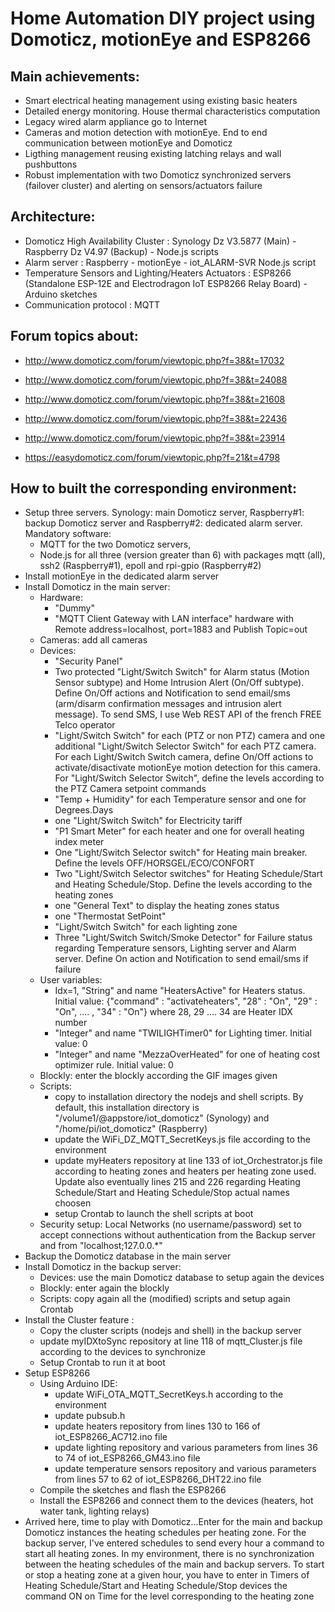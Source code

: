 # Home Automation DIY project using Domoticz, motionEye and ESP8266

## Main achievements:
  - Smart electrical heating management using existing basic heaters
  - Detailed energy monitoring. House thermal characteristics computation
  - Legacy wired alarm appliance go to Internet
  - Cameras and motion detection with motionEye. End to end communication between motionEye and Domoticz 
  - Ligthing management reusing existing latching relays and wall pushbuttons
  - Robust implementation with two Domoticz synchronized servers (failover cluster) and alerting on sensors/actuators failure 

## Architecture:
  - Domoticz High Availability Cluster : Synology Dz V3.5877 (Main) - Raspberry Dz V4.97 (Backup) - Node.js scripts
  - Alarm server : Raspberry - motionEye - iot_ALARM-SVR Node.js script
  - Temperature Sensors and Lighting/Heaters Actuators : ESP8266 (Standalone ESP-12E and Electrodragon IoT ESP8266 Relay Board) - Arduino sketches
  - Communication protocol : MQTT

## Forum topics about:
  - http://www.domoticz.com/forum/viewtopic.php?f=38&t=17032
  
  - http://www.domoticz.com/forum/viewtopic.php?f=38&t=24088

  - http://www.domoticz.com/forum/viewtopic.php?f=38&t=21608

  - http://www.domoticz.com/forum/viewtopic.php?f=38&t=22436

  - http://www.domoticz.com/forum/viewtopic.php?f=38&t=23914

  - https://easydomoticz.com/forum/viewtopic.php?f=21&t=4798

## How to built the corresponding environment:
  - Setup three servers. Synology: main Domoticz server, Raspberry#1: backup Domoticz server and Raspberry#2: dedicated alarm server. Mandatory software:
     - MQTT for the two Domoticz servers,
     - Node.js for all three (version greater than 6) with packages mqtt (all), ssh2 (Raspberry#1), epoll and rpi-gpio (Raspberry#2)    
  - Install motionEye in the dedicated alarm server
  - Install Domoticz in the main server:
     - Hardware: 
         - "Dummy"
         - "MQTT Client Gateway with LAN interface" hardware with Remote address=localhost, port=1883 and Publish Topic=out
     - Cameras: add all cameras
     - Devices: 
         - "Security Panel"
         - Two protected "Light/Switch Switch" for Alarm status (Motion Sensor subtype) and Home Intrusion Alert (On/Off subtype). Define On/Off actions and Notification to send email/sms (arm/disarm confirmation messages and intrusion alert message). To send SMS, I use Web REST API of the french FREE Telco operator 
         - "Light/Switch Switch" for each (PTZ or non PTZ) camera and one additional "Light/Switch Selector Switch" for each PTZ camera. For each Light/Switch Switch camera, define On/Off actions to activate/disactivate motionEye motion detection for this camera. For "Light/Switch Selector Switch", define the levels according to the PTZ Camera setpoint commands
         - "Temp + Humidity" for each Temperature sensor and one for Degrees.Days
         - one "Light/Switch Switch" for Electricity tariff
         - "P1 Smart Meter" for each heater and one for overall heating index meter 
         - One "Light/Switch Selector switch" for Heating main breaker. Define the levels OFF/HORSGEL/ECO/CONFORT 
         - Two "Light/Switch Selector switches" for Heating Schedule/Start and Heating Schedule/Stop. Define the levels according to the heating zones
         - one "General	Text" to display the heating zones status
         - one "Thermostat SetPoint"
         - "Light/Switch Switch" for each lighting zone
         - Three "Light/Switch Switch/Smoke Detector" for Failure status regarding Temperature sensors, Lighting server and Alarm server. Define On action and Notification to send email/sms if failure 
     - User variables: 
         - Idx=1, "String" and name "HeatersActive" for Heaters status. Initial value: {"command" : "activateheaters", "28" : "On", "29" : "On", .... , "34" : "On"} where 28, 29 .... 34 are Heater IDX number
         - "Integer" and name "TWILIGHTimer0" for Lighting timer. Initial value: 0  
         - "Integer" and name "MezzaOverHeated" for one of heating cost optimizer rule. Initial value: 0 
     - Blockly: enter the blockly according the GIF images given
     - Scripts: 
         - copy to installation directory the nodejs and shell scripts. By default, this installation directory is "/volume1/@appstore/iot_domoticz" (Synology) and "/home/pi/iot_domoticz" (Raspberry)
         - update the WiFi_DZ_MQTT_SecretKeys.js file according to the environment
         - update myHeaters repository at line 133 of iot_Orchestrator.js file according to heating zones and heaters per heating zone used. Update also eventually lines 215 and 226 regarding Heating Schedule/Start and Heating Schedule/Stop actual names choosen
         - setup Crontab to launch the shell scripts at boot
     - Security setup: Local Networks (no username/password) set to accept connections without authentication from the Backup server and from "localhost;127.0.0.*"      
  - Backup the Domoticz database in the main server
  - Install Domoticz in the backup server:
     - Devices: use the main Domoticz database to setup again the devices
     - Blockly: enter again the blockly
     - Scripts: copy again all the (modified) scripts and setup again Crontab
  -  Install the Cluster feature :
     - Copy the cluster scripts (nodejs and shell) in the backup server
     - update myIDXtoSync repository at line 118 of mqtt_Cluster.js file according to the devices to synchronize 
     - Setup Crontab to run it at boot
  - Setup ESP8266
     - Using Arduino IDE:  
         - update WiFi_OTA_MQTT_SecretKeys.h according to the environment
         - update pubsub.h
         - update heaters repository from lines 130 to 166 of iot_ESP8266_AC712.ino file
         - update lighting repository and various parameters from lines 36 to 74 of iot_ESP8266_GM43.ino file
         - update temperature sensors repository and various parameters from lines 57 to 62 of iot_ESP8266_DHT22.ino file
     - Compile the sketches and flash the ESP8266 
     - Install the ESP8266 and connect them to the devices (heaters, hot water tank, lighting relays)
  - Arrived here, time to play with Domoticz...Enter for the main and backup Domoticz instances the heating schedules per heating zone. For the backup server, I've entered schedules to send every hour a command to start all heating zones. In my environment, there is no synchronization between the heating schedules of the main and backup servers. To start or stop a heating zone at a given hour, you have to enter in Timers of Heating Schedule/Start and Heating Schedule/Stop devices the command ON on Time for the level corresponding to the heating zone  
           

           
